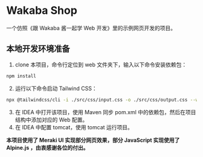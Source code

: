 # Wakaba Shop
一个仿照《跟 Wakaba 酱一起学 Web 开发》里的示例网页开发的项目。

## 本地开发环境准备
1. clone 本项目，命令行定位到 web 文件夹下，输入以下命令安装依赖包：
```bash
npm install
```
2. 运行以下命令启动 Tailwind CSS：
```bash
npx @tailwindcss/cli -i ./src/css/input.css -o ./src/css/output.css --watch
```
3. 在 IDEA 中打开该项目，使用 Maven 同步 pom.xml 中的依赖包，然后在项目结构中添加对应的 Web 配置。
4. 在 IDEA 中配置 tomcat，使用 tomcat 运行项目。


**本项目使用了 Meraki UI 实现部分网页效果，部分 JavaScript 实现使用了 Alpine.js ，由衷感谢各位的付出。**